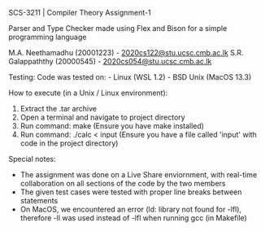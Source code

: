 SCS-3211 | Compiler Theory
Assignment-1

Parser and Type Checker made using Flex and Bison for a simple programming language

M.A. Neethamadhu (20001223) - 2020cs122@stu.ucsc.cmb.ac.lk
S.R. Galappaththy (20000545) - 2020cs054@stu.ucsc.cmb.ac.lk

Testing:
Code was tested on:
    - Linux (WSL 1.2)
    - BSD Unix (MacOS 13.3)

How to execute (in a Unix / Linux environment):
1. Extract the .tar archive
2. Open a terminal and navigate to project directory
3. Run command: make
(Ensure you have make installed)
4. Run command: ./calc < input
(Ensure you have a file called 'input' with code in the project directory)


Special notes:
- The assignment was done on a Live Share enviornment, with real-time collaboration on all sections of the code by the two members
- The given test cases were tested with proper line breaks between statements
- On MacOS, we encountered an error (ld: library not found for -lfl), therefore -ll was used instead of -lfl when running gcc (in Makefile)